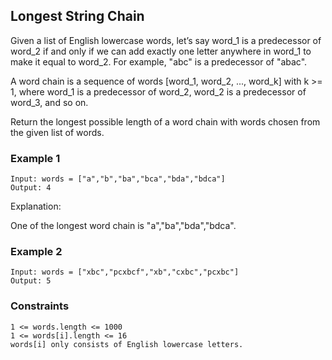 ## Longest String Chain

Given a list of English lowercase words, let’s say word_1 is a predecessor of word_2 if and only if we can add exactly one letter anywhere in word_1 to make it equal to word_2. For example, "abc" is a predecessor of "abac".

A word chain is a sequence of words [word_1, word_2, ..., word_k] with k >= 1, where word_1 is a predecessor of word_2, word_2 is a predecessor of word_3, and so on.

Return the longest possible length of a word chain with words chosen from the given list of words.

### Example 1

    Input: words = ["a","b","ba","bca","bda","bdca"]
    Output: 4

Explanation:

One of the longest word chain is "a","ba","bda","bdca".

### Example 2

    Input: words = ["xbc","pcxbcf","xb","cxbc","pcxbc"]
    Output: 5

### Constraints

    1 <= words.length <= 1000
    1 <= words[i].length <= 16
    words[i] only consists of English lowercase letters.
